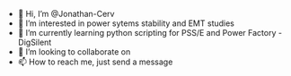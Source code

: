 - 👋 Hi, I’m @Jonathan-Cerv
- 👀 I’m interested in power sytems stability and EMT studies
- 🌱 I’m currently learning python scripting for PSS/E and Power Factory - DigSilent
- 💞️ I’m looking to collaborate on 
- 📫 How to reach me, just send a message

<!---
Jonathan-Cerv/Jonathan-Cerv is a ✨ special ✨ repository because its `README.md` (this file) appears on your GitHub profile.
You can click the Preview link to take a look at your changes.
--->
